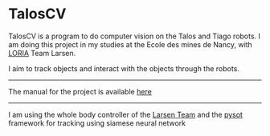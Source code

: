 # TalosCV

TalosCV is a program to do computer vision on the Talos and Tiago robots.
I am doing this project in my studies at the Ecole des mines de Nancy, with [LORIA](https://www.loria.fr/en/) Team Larsen.

I aim to track objects and interact with the objects through the robots.

***

The manual for the project is available [here](MANUAL.md)

***

I am using the whole body controller of the [Larsen Team](https://gitlab.inria.fr/locolearn/public/docker_inria_wbc) and the [pysot](https://github.com/STVIR/pysot) framework for tracking using siamese neural network


